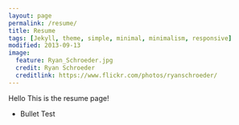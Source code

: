 ```yaml
---
layout: page
permalink: /resume/
title: Resume
tags: [Jekyll, theme, simple, minimal, minimalism, responsive]
modified: 2013-09-13
image:
  feature: Ryan_Schroeder.jpg
  credit: Ryan Schroeder
  creditlink: https://www.flickr.com/photos/ryanschroeder/
---
```


Hello This is the resume page!

* Bullet Test